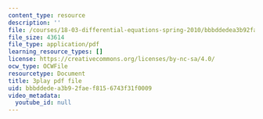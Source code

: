 ```yaml
---
content_type: resource
description: ''
file: /courses/18-03-differential-equations-spring-2010/bbbddedea3b92faef8156743f31f0009_WBJ_iXudb-s.pdf
file_size: 43614
file_type: application/pdf
learning_resource_types: []
license: https://creativecommons.org/licenses/by-nc-sa/4.0/
ocw_type: OCWFile
resourcetype: Document
title: 3play pdf file
uid: bbbddede-a3b9-2fae-f815-6743f31f0009
video_metadata:
  youtube_id: null
---
```

